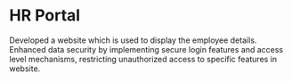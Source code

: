 # HR Portal
 Developed a website which is used to display the employee details. Enhanced data security by implementing secure login features and access level mechanisms, restricting unauthorized access to specific features in website.

